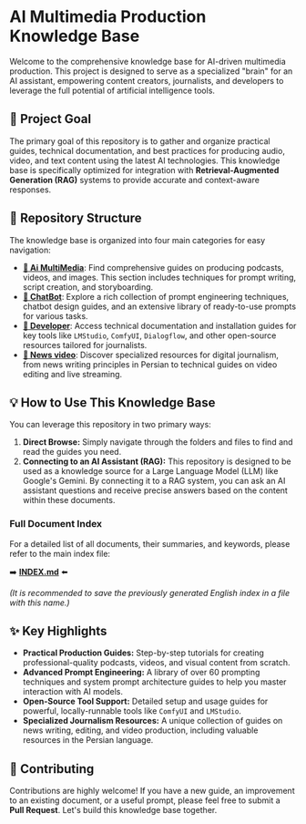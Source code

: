 # **AI Multimedia Production Knowledge Base**

Welcome to the comprehensive knowledge base for AI-driven multimedia production. This project is designed to serve as a specialized "brain" for an AI assistant, empowering content creators, journalists, and developers to leverage the full potential of artificial intelligence tools.

## **🚀 Project Goal**

The primary goal of this repository is to gather and organize practical guides, technical documentation, and best practices for producing audio, video, and text content using the latest AI technologies. This knowledge base is specifically optimized for integration with **Retrieval-Augmented Generation (RAG)** systems to provide accurate and context-aware responses.

## **📂 Repository Structure**

The knowledge base is organized into four main categories for easy navigation:

  * **[📁 Ai MultiMedia](https://www.google.com/search?q=./Ai%2520MultiMedia/)**: Find comprehensive guides on producing podcasts, videos, and images. This section includes techniques for prompt writing, script creation, and storyboarding.
  * **[📁 ChatBot](https://www.google.com/search?q=./ChatBot/)**: Explore a rich collection of prompt engineering techniques, chatbot design guides, and an extensive library of ready-to-use prompts for various tasks.
  * **[📁 Developer](https://www.google.com/search?q=./Developer/)**: Access technical documentation and installation guides for key tools like `LMStudio`, `ComfyUI`, `Dialogflow`, and other open-source resources tailored for journalists.
  * **[📁 News video](https://www.google.com/search?q=./News%2520video/)**: Discover specialized resources for digital journalism, from news writing principles in Persian to technical guides on video editing and live streaming.

## **💡 How to Use This Knowledge Base**

You can leverage this repository in two primary ways:

1.  **Direct Browse:** Simply navigate through the folders and files to find and read the guides you need.
2.  **Connecting to an AI Assistant (RAG):** This repository is designed to be used as a knowledge source for a Large Language Model (LLM) like Google's Gemini. By connecting it to a RAG system, you can ask an AI assistant questions and receive precise answers based on the content within these documents.

### **Full Document Index**

For a detailed list of all documents, their summaries, and keywords, please refer to the main index file:

➡️ **[INDEX.md](https://www.google.com/search?q=./INDEX.md)** ⬅️

*(It is recommended to save the previously generated English index in a file with this name.)*

## **✨ Key Highlights**

  * **Practical Production Guides:** Step-by-step tutorials for creating professional-quality podcasts, videos, and visual content from scratch.
  * **Advanced Prompt Engineering:** A library of over 60 prompting techniques and system prompt architecture guides to help you master interaction with AI models.
  * **Open-Source Tool Support:** Detailed setup and usage guides for powerful, locally-runnable tools like `ComfyUI` and `LMStudio`.
  * **Specialized Journalism Resources:** A unique collection of guides on news writing, editing, and video production, including valuable resources in the Persian language.

## **🤝 Contributing**

Contributions are highly welcome\! If you have a new guide, an improvement to an existing document, or a useful prompt, please feel free to submit a **Pull Request**. Let's build this knowledge base together.
